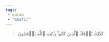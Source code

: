 ```yaml
---
tags: 
 - quran 
 - "Ghafir"
---
```


> كَذَٰلِكَ يُؤۡفَكُ ٱلَّذِينَ كَانُواْ بِـَٔايَٰتِ ٱللَّهِ يَجۡحَدُونَ
